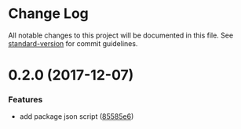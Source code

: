 # Change Log

All notable changes to this project will be documented in this file. See [standard-version](https://github.com/conventional-changelog/standard-version) for commit guidelines.

<a name="0.2.0"></a>
# 0.2.0 (2017-12-07)


### Features

* add package json script ([85585e6](https://github.com/devdigital/Cake.Mix/commit/85585e6))
